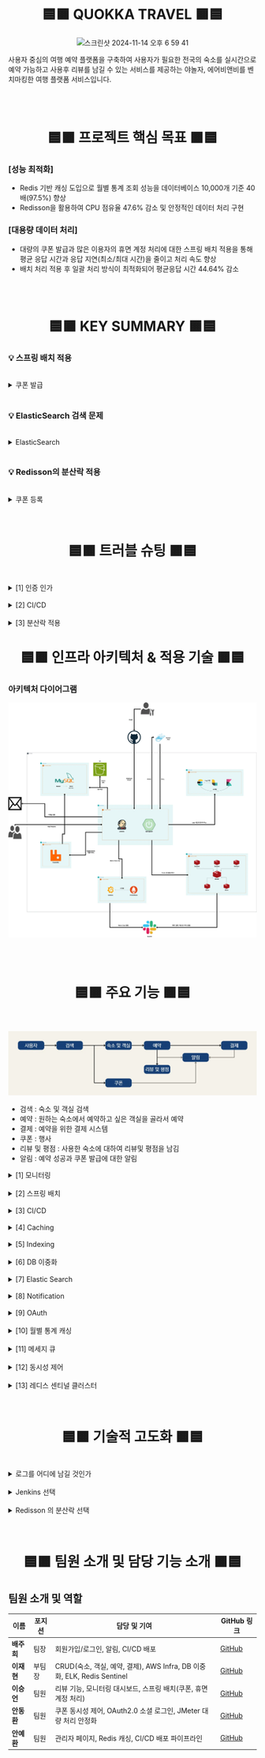 <div align="center">

# 🟦🟧 QUOKKA TRAVEL 🟧🟦

![스크린샷 2024-11-14 오후 6 59 41](https://github.com/user-attachments/assets/f3e4bc05-86a7-4916-b805-b1bac7a6fcf3)

</div>

사용자 중심의 여행 예약 플랫폼을 구축하여 사용자가 필요한 전국의 숙소를 실시간으로 예약 가능하고 사용후 리뷰를 남길 수 있는 서비스를 제공하는 야놀자, 에어비앤비를 벤치마킹한 여행 플랫폼 서비스입니다.


<br>
<br>

<div align="center">

# 🟦🟧 프로젝트 핵심 목표 🟧🟦

</div>

### [성능 최적화]
- Redis 기반 캐싱 도입으로 월별 통계 조회 성능을 데이터베이스 10,000개 기준 40배(97.5%) 향상
- Redisson을 활용하여 CPU 점유율 47.6% 감소 및 안정적인 데이터 처리 구현

### [대용량 데이터 처리]
- 대량의 쿠폰 발급과 많은 이용자의 휴면 계정 처리에 대한 스프링 배치 적용을 통해 평균 응답 시간과 응답 지연(최소/최대 시간)을 줄이고 처리 속도 향상
- 배치 처리 적용 후 일괄 처리 방식이 최적화되어 평균응답 시간 44.64% 감소

<div align="center">

<br>
<br>

# 🟦🟧 KEY SUMMARY 🟧🟦

</div>

### 💡 스프링 배치 적용
<br>
<details>
<summary> 쿠폰 발급 </summary> 
  <br>

### **1. 문제 정의**

쿠폰 발급 기능은 대량의 사용자 요청을 처리해야 하며, 특정 시간대에 트래픽이 집중되면서 성능 문제가 발생. 기존 시스템은 쿠폰 발급 시 **개별 요청 처리 방식**을 사용했으며, 이는 다음과 같은 문제를 초래

- **높은 서버 부하**: 동시 요청 증가 시 응답 시간이 급격히 늘어남
- **비효율적인 자원 사용**: 개별 처리로 인해 데이터베이스 연결과 트랜잭션 수 증가
- **사용자 경험 악화**: 응답 지연 및 요청 실패 빈도 증가

### **2. 개선 목표**

- 평균 응답 시간과 응답 지연(최소/최대 시간)을 줄이고, 처리 속도를 향상
- 시스템의 처리량(시간당 요청 처리 수)과 데이터 처리 효율성을 높임
- 안정적이고 확장 가능한 구조를 설계하여 성능을 보장

### **3. 의사결정 과정**

스프링 배치를 선택한 이유

- **대량 데이터 처리에 적합**: 스프링 배치는 대량 데이터 처리에 최적화된 프레임워크로, 안정성과 확장성을 보장
- **Chunk 기반 트랜잭션 지원**: 대량 데이터를 효율적으로 처리하며, 장애 발생 시 특정 지점에서 작업 재개 가능
- **Spring Ecosystem 통합성**: 기존 시스템(Spring 기반)과 쉽게 통합 가능하며, 추가 라이브러리 의존성이 적음
- **유지보수 용이성**: 선언적 구성이 가능하고, 스케줄링과 통합되어 향후 유지보수에 유리

### **4. 개선 방법**

기존의 **개별 처리 방식**에서 **스프링 배치(Spring Batch)**를 활용한 **일괄 처리 방식**으로 전환

구체적인 개선 방법

- 대량의 쿠폰 발급 요청을 하나의 배치 작업으로 묶어 처리
- `ItemReader`, `ItemProcessor`, `ItemWriter`를 활용해 데이터 읽기, 처리, 저장을 단계별로 최적화

### **5. 개선 전/후 비교**
- Summary Report
  ![img.png](img.png)

<br>

- TPS
  ![img_1.png](img_1.png)

<br>

- 스프링 배치 적용 전
  ![img_2.png](img_2.png)

<br>

- 스프링 배치 적용 후

Number of Threads (users) : 10000

Ramp-up period (seconds) : 60

Loop Count : 1

</details>
<br>

### 💡 ElasticSearch 검색 문제
<br>
<details>
<summary> ElasticSearch </summary> 
  <br>

### 1. 문제 정의

기존 Elasticsearch를 이용한 검색에 여러가지 문제점들이 발견

1. 정확도를 높이기 위해서 너무 많은 토큰이 생성되어서 오히려 속도가 많이 감소
2. 전문 검색에 대한 고려를 하지 않아서 전문 검색 시 일부만 일치하더라도 검색이 되는 문제가 발생

### 2. 해결 방안
기존 설정
<br>
- 기존 Index 설정값
```
{
  "settings": {
    "analysis": {
      "analyzer": {
        "my_analyzer": {
          "type": "custom",
          "tokenizer": "my_nori_tokenizer",
          "filter": ["nori_posfilter"]
        },
        "mixed_korean_english_analyzer": {
          "type": "custom",
          "tokenizer": "standard",
          "filter": ["lowercase"]
        },
        "nori_analyzer": {
          "type": "custom",
          "tokenizer": "nori_tokenizer",
          "filter": ["lowercase"]
        },
        "english_ngram_analyzer": {
          "type": "custom",
          "tokenizer": "standard",
          "filter": ["lowercase", "edge_ngram_filter"]
        }
      },
      "tokenizer": {
        "my_nori_tokenizer": {
          "type": "nori_tokenizer",
          "decompound_mode": "mixed"
        }
      },
      "filter": {
        "edge_ngram_filter": {
          "type": "edge_ngram",
          "min_gram": 2,
          "max_gram": 10
        },
        "nori_posfilter": {
          "type": "nori_part_of_speech",
          "stoptags": [
            "E", "IC", "J", "MAG", "MAJ", "MM", "NA", "NR",
            "SC", "SE", "SF", "SH", "SL", "SN", "SP",
            "SSC", "SSO", "SY", "UNA", "UNKNOWN",
            "VA", "VCN", "VCP", "VSV", "VV", "VX",
            "XPN", "XR", "XSA", "XSN", "XSV"
          ]
        }
      }
    }
  },
  "mappings": {
    "properties": {
      "id": {
        "type": "text"
      },
      "accommodationId": {
        "type": "long"
      },
      "name": {
        "type": "text",
        "analyzer": "mixed_korean_english_analyzer",
        "fields": {
          "english_field": {
            "type": "text",
            "analyzer": "english_ngram_analyzer"
          },
          "korean_field": {
            "type": "text",
            "analyzer": "my_analyzer"
          }
        }
      },
      "koreanPartOfName": {
        "type": "text",
        "analyzer": "my_analyzer"
      },
      "englishPartOfName": {
        "type": "text",
        "analyzer": "english_ngram_analyzer"
      },
      "address": {
        "type": "text",
        "analyzer": "nori_analyzer"
      },
      "rating": {
        "type": "long"
      },
      "imageurl": {
        "type": "text"
      }
    }
  }
}
```
<br>

- 기존 검색 메서드
```
public List<AccommodationDocument> searchAccommodations(String name, String address, Long rating) throws IOException {

        List<Query> mustQuery = new ArrayList<>();

        if (name != null && !name.isEmpty()) {
            MultiMatchQuery multiMatchQuery = new MultiMatchQuery.Builder()
                    .query(name)
                    .fields("name","korean_part_of_name",  "english_part_of_name")
                    .build();
            mustQuery.add(new Query.Builder()
                    .multiMatch(multiMatchQuery)
                    .build());
        }
        if (address != null && !address.isEmpty()) {
            MatchQuery matchQuery = new MatchQuery.Builder()
                    .field("address")
                    .query(address)
                    .build();
            mustQuery.add(new Query.Builder()
                    .match(matchQuery)
                    .build());
        }
        if (rating != null) {
            MatchQuery matchQuery = new MatchQuery.Builder()
                    .field("rating")
                    .query(rating)
                    .build();
            mustQuery.add(new Query.Builder()
                    .match(matchQuery)
                    .build());
        }

        BoolQuery boolQuery = new BoolQuery.Builder()
                .must(mustQuery).build();

        SearchRequest searchRequest = new SearchRequest.Builder()
                .index("accommodations")
                .query(new Query.Builder().bool(boolQuery).build()).build();

        SearchResponse<AccommodationDocument> response = elasticsearchClient.search(searchRequest, AccommodationDocument.class);

        List<AccommodationDocument> documentList = new ArrayList<>();

        for (Hit<AccommodationDocument> hit : response.hits().hits()) {
            documentList.add(hit.source());
        }

        return documentList;

    }
```
<br>

- 수정된 Index 설정값
```
{
  "settings": {
    "index": {
      "requests.cache.enable": true
    },
    "analysis": {
      "analyzer": {
        "korean_analyzer": {
          "type": "custom",
          "tokenizer": "nori_tokenizer",
          "filter": ["lowercase", "nori_posfilter"]
        },
        "english_analyzer": {
          "type": "custom",
          "tokenizer": "standard",
          "filter": ["lowercase", "edge_ngram_filter"]
        }
      },
      "filter": {
        "edge_ngram_filter": {
          "type": "edge_ngram",
          "min_gram": 2,
          "max_gram": 7
        },
        "nori_posfilter": {
          "type": "nori_part_of_speech",
          "stoptags": ["E", "IC", "J", "MAG", "MM", "UNA"]
        }
      }
    }
  },
  "mappings": {
    "properties": {
      "accommodationId": {
        "type": "long"
      },
      "name": {
        "type": "text",
        "fields": {
	        "raw": {
            "type": "keyword"
          },
          "korean": {
            "type": "text",
            "analyzer": "korean_analyzer"
          },
          "english": {
            "type": "text",
            "analyzer": "english_analyzer"
          }
        }
      },
      "address": {
        "type": "text",
        "analyzer": "standard"
      },
      "rating": {
        "type": "long"
      },
      "imageurl": {
        "type": "keyword",
        "ignore_above": 512
      }
    }
  }
}
```
기존의 것에서 중복되는 부분을 삭제하고, 서브 필드만 남기는 방향으로 설정

그리고 전문 검색을 고려하여 `name`의 타입을 `keyword`로 설정

<br>
또한 전문 검색을 문제를 해결하기 위해서 Service 부분의 메서드도 수정

- 수정된 검색 메서드
```
public List<AccommodationDocument> searchAccommodations(String name, String address, Long rating) throws IOException {

        List<Query> mustQuery = new ArrayList<>();

        if (name != null && !name.isEmpty()) {
            BoolQuery.Builder nameQueryBuilder = new BoolQuery.Builder();
            Query extractMatchQuery = new Query.Builder()
                    .term(t -> t.field("name").value(name))
                    .build();
            nameQueryBuilder.should(extractMatchQuery);

            Query multiMatchQuery = new Query.Builder()
                    .multiMatch(m -> m
                    .query(name)
                    .fields(List.of("name.korean",  "name.english"))
                    .minimumShouldMatch("75%")
                    ).build();
            nameQueryBuilder.should(multiMatchQuery);

            mustQuery.add(new Query.Builder()
                    .bool(nameQueryBuilder.build())
                    .build());
        }
        if (address != null && !address.isEmpty()) {
            MatchQuery matchQuery = new MatchQuery.Builder()
                    .field("address")
                    .query(address)
                    .build();
            mustQuery.add(new Query.Builder()
                    .match(matchQuery)
                    .build());
        }
        if (rating != null) {
            MatchQuery matchQuery = new MatchQuery.Builder()
                    .field("rating")
                    .query(rating)
                    .build();
            mustQuery.add(new Query.Builder()
                    .match(matchQuery)
                    .build());
        }

        BoolQuery boolQuery = new BoolQuery.Builder()
                .must(mustQuery).build();

        SearchRequest searchRequest = new SearchRequest.Builder()
                .index("test_index03_for_accommodations")
                .query(new Query.Builder().bool(boolQuery).build()).build();

        SearchResponse<AccommodationDocument> response = elasticsearchClient.search(searchRequest, AccommodationDocument.class);

        List<AccommodationDocument> documentList = new ArrayList<>();

        for (Hit<AccommodationDocument> hit : response.hits().hits()) {
            documentList.add(hit.source());
        }

        return documentList;

    }
```
기존에 `multimatchquery`부분에 대해서 정확한 매칭을 위해서 `extractMatchQuery`를 추가

그리고 `multiMatchQuery`에 대해서는 `minimumShouldMatch`을 통해서 검색어의 일치율을 조정

</details>

<br>

### 💡 Redisson의 분산락 적용
<br>
<details>
<summary> 쿠폰 등록 </summary> 
  <br>

### 1. 문제 정의
쿠폰을 동시에 신청(등록)하는 과정에서, 유저가 동시에 접근하는 대용량 트래픽이 발생할 때, Race Condition 이 발생하면서 데이터의 일관성과 무결성에 문제가 발생

- 초과 발급 문제: 서버가 동시성 문제를 적절하게 처리하지 못하면서 발급하려고 하던 쿠폰 수량보다 더 많은 쿠폰 수량이 사용자에게 발급될 수 있음

- 중복 등록 문제 : 특정 사용자가 여러 개의 장치를 통해서 동일한 쿠폰을 신청하게 되면, 서버가 이를 동시에 처리하게 되면서 한 명의 사용자에게 쿠폰이 중복으로 발급될 우려가 있음
- 경쟁 조건으로 인한 오류 : 여러 명이 쿠폰을 획득했음에도 불구하고 쿠폰 수가 하나만 감소하는 문제가 발생

### 2. 의사 결정 및 해결 방안
#### [분산락을 사용한 이유]
- 단일 스레드 환경의 서버 (Redis) 가 DB 와 클라이언트 사이에서 중간 매개체 역할을 해줌으로써 데이터의 무결성과 일관성을 보장하고 각 요청들에 대해 접근 순서를 보장해줌

#### [Redisson 을 사용한 이유]
- Redisson 은 별도의 Lock Interface 를 지원하기 때문에 락에 대한 타임 아웃 설정 등 안전한 락 관리를 가능하게 해주므로 코드 안정성 증가
- Pub/Sub 방식을 통해 락이 해제되었을 때만 Redis 가 알림을 보내므로 불필요한 Redis 요청을 줄일 수 있어 서버에 가해지는 부하를 크게 줄일 수 있음

#### [개선 전/후 비교]
- 분산락 적용, 미적용 비교

![img_12.png](img_12.png)

<br>

- DB와 서버의 부하 감소

CPU 사용율이 28.46(%) 만큼 감소하는 효과를 확인
(0.123% => 0.088%)

![img_13.png](img_13.png)

</details>

<br>
<br>

<div align="center">

# 🟦🟧 트러블 슈팅 🟧🟦

</div>
<br>
<details>
<summary> [1] 인증 인가 </summary>

### **1. 문제 발생**

각 api에 관해서 다양한 인가가 요구되는 상황이 발생

예를 들어 특정 숙소의 수정을 보면 사용자가 HOST권한을 갖고 있어야 하고, 채팅방의 경우에 OWNER만 다른 유저를 퇴장 시킬 수 있어야 하는 상황

### **2. 문제 원인 분석**

원인은 아니지만 일단 분석을 통해 다양한 인가들이 요구되는 중이기에 최대한 범용적으로 사용하고 수정이 쉬운 방향으로 해당 인가를 처리 시도

### **3. 문제 해결 방안**

일단 인가를 해결하기 위한 방법은 생각이 났지만 더 좋은 방법이 있는지 확인한 결과 대략적으로 4가지로 추림

1. Spring Security의 `@PerAuthorize`, `@Secured` 어노테이션

   해당 방식은 Spring Security가 제공하는 권한 인가 어노테이션을 활용하여, 메서드 실행 전에 권한을 체크하는 방법
```
// PreAuthorize
@PreAuthorize("hasRole('ROLE_GUEST')")
public AccommodationResponseDto viewAccommodation(Long accommodationId) {
    return new AccommodationResponseDto(
        accommodationRepository.findById(accommodationId)
            .orElseThrow(() -> new AccommodationNotFoundException(accommodationId))
    );
}

// Secured
@Secured("ROLE_ADMIN")
    public void adminTask() {
        System.out.println("Admin task executed");
    }
```
- 장점 : 간결하고, 범용성과 확장성이 뛰어남
- 단점 : 복잡한 로직에서는 조금 제한적이 될 수 있음
2. Spring Security Filter

```
http
    .authorizeRequests()
    .antMatchers("/admin/**").hasRole("ADMIN")
    .antMatchers("/host/**").hasRole("HOST")
    .antMatchers("/guest/**").hasRole("GUEST")
    .anyRequest().authenticated();
```
- 장점 : URL 별로 인가가 가능하며, Filter만 수정하면 되므로 나름 간결
- 단점 : 메서드 레벨로 인가는 불가능하고, 세세하게 인가를 하면 복잡해질 수 있음
3. HandlerInterceptor

   Spring의 `HandlerInterceptor`를 사용하여 HTTP 요청의 전/후에 Role을 체크하는 방법
```
@Component
public class RoleInterceptor implements HandlerInterceptor {
		...
		
		 String requestURI = request.getRequestURI();
        if (requestURI.startsWith("/admin") && !userDetails.hasRole("ROLE_ADMIN")) {
            response.sendError(HttpServletResponse.SC_FORBIDDEN, "Access Denied");
            return false;
        }
        if (requestURI.startsWith("/host") && !userDetails.hasRole("ROLE_HOST")) {
            response.sendError(HttpServletResponse.SC_FORBIDDEN, "Access Denied");
            return false;
        }
				
		...
}
```
- 장점 : 특정 URL 패턴에 대해 사용자 권한 제어를 하며 나름 범용성도 있음
- 단점: 매우 복잡하고 메서드 레벨 인가는 어려움
4. AOP

   AOP를 사용하여 메서드 실행 전에 권한을 동적으로 체크할 수 있음

   Role에 따른 권한 로직을 중앙에서 관리할 수 있고, 공통적인 권한 로직을 적용하기 좋음
```
@Aspect
@Component
public class RoleAuthorizationAspect {

    @Before("@annotation(roleCheck)")
    public void checkRoleAuthorization(JoinPoint joinPoint, RoleCheck roleCheck) {
        // SecurityContext에서 현재 사용자 정보를 가져옴
        CustomUserDetails userDetails = (CustomUserDetails) SecurityContextHolder.getContext().getAuthentication().getPrincipal();
        
        String requiredRole = roleCheck.value(); // @RoleCheck에서 지정한 권한

        // 사용자의 권한을 확인하고 예외 처리
        if (!userDetails.getAuthorities().contains(new SimpleGrantedAuthority("ROLE_" + requiredRole.toUpperCase()))) {
            throw new AccessDeniedException("User does not have the necessary role: " + requiredRole);
        }
    }
}
```
### **4. 문제 해결**

이러한 방법을 고민한 결과 채택한 방식은 spring security의 **`@PreAuthorize` ,`@Secured`** 방식

가장 범용적으로 사용될 수 있는 방식이라 생각하고, User Role뿐만 아니라 다양한 표현식을 적용할 수 있어 Entity-specific Role 체크에도 적합

또한 설정이 간단하고, 복잡한 인가 로직을 처리할 때는 SpEL을 사용하여 확장할 수 있음

위와 같은 이유로 해당 방식

⇒ spring security의 **`@PreAuthorize` ,`@Secured`** 방식

을 채택

</details>

<br>

<details>
<summary> [2] CI/CD </summary>

### **1. 문제 발생**

CI/CD 핵심 기능 개발 중, Docker 내부의 Jenkins 컨테이너에서 추가 Docker 환경이 필요해지는 상황이 발생. Jenkins 파이프라인 실행 중 **docker: not found** 오류가 발생하며 설정이 중단되는 문제가 발생

### **2. 문제 원인 분석**

Jenkins 파이프라인을 실행하면서 **docker: not found**라는 로그가 확인되었고, Jenkins 컨테이너가 Docker 명령을 사용할 수 없는 상태임을 알게 됨. 이는 **Docker in Docker (DinD)** 구조가 필요함을 나타냈음. Docker 컨테이너 내부에서 Docker를 사용하는 방법에는 크게 두 가지가 있음

1. **Docker 데몬을 마운트하여 사용하는 방식** (Docker Outside of Docker, DooD)
2. **컨테이너 내부에 Docker를 설치**하여 독립적으로 사용하는 방식 (DinD)

### **3. 의사결정 과정**

두 가지 방식 중 최종적으로 **DinD (Docker in Docker)** 방식을 선택. 이 방법은 컨테이너 내부에 Docker를 실제로 설치하여 독립적인 Docker 환경을 사용할 수 있도록 하는 것.

선택한 이유
- **독립성**: 컨테이너 내부에서 독립적인 Docker 환경을 제공하여 호스트와의 의존성을 줄일 수 있음
- **유연성**: 독립적인 Docker 환경을 통해 CI/CD 파이프라인 설정의 확장성을 높일 수 있음

### **4. 개선 방법**

DinD 방식을 적용하여 Jenkins 컨테이너 내에 Docker를 설치하는 설정을 진행. 이를 통해 Jenkins 컨테이너 내에서 독립적으로 Docker를 사용할 수 있게 되었고, 별도의 호스트 Docker 마운트가 필요하지 않음.
```
-v /var/run/docker.sock:/var/run/docker.sock
```
```
# DinD를 위한 Jenkins 컨테이너 실행 설정
docker run -d -p 8080:8080 -p 50000:50000 \
--name jenkins \
--privileged \
jenkins/jenkins:lts-jdk17
```
이 설정을 통해 Jenkins 컨테이너가 독립적인 Docker 환경을 가지게 되었고, 호스트 Docker에 의존하지 않고 Docker 명령어를 실행할 수 있게 되었음

### **5. 문제 해결 및 효과**

1. **Before & After 캡처**:
    - **Before**: 오류 로그 - **docker: not found**
    - **After**: 정상 작동 캡처 - Docker 명령어가 정상적으로 실행됨을 확인
2. **개선된 효과**:
    - Docker 명령어 사용이 정상화되어 CI/CD 파이프라인이 중단 없이 원활하게 실행될 수 있게 되었음
    - **독립적 환경 유지**: 호스트와 독립적인 Docker 환경을 유지하여 파이프라인 설정과 운영이 유연해짐
3. **추가적 이점**:
    - **유연성 증대**: Jenkins 컨테이너에서 호스트에 의존하지 않는 독립적인 Docker 환경을 사용함으로써 배포 및 운영 환경의 유연성을 확보했음
    - **효율성 유지**: 독립적 Docker 환경을 통해 안정성을 확보하면서도, 컨테이너 내부에서 필요한 기능을 충분히 활용할 수 있음
</details>

<br>

<details>
<summary> [3] 분산락 적용 </summary>

기능 : 쿠폰 등록
![img_10.png](img_10.png)
### **1. 문제 발생 및 원인 분석**

쿠폰을 등록하는 과정에서 Race Condition 으로 인한 오류가 발생

여러 사용자가 동시에 쿠폰을 신청했을 때, 각각의 요청은 데이터베이스에 접근하여 현재 쿠폰 수를 가져온 뒤 각각의 쿠폰에 대해 남은 쿠폰 수를 하나씩 줄이는 트랜잭션을 거치게 됨. 이 때, Race Condition 이 발생하게 되면, 결과적으로 여러명이 쿠폰을 등록했음에도 불구하고

1. 쿠폰 수가 하나씩만 감소한다거나
2. 순차적으로는 A가 먼저 쿠폰을 등록을 했지만 A는 쿠폰을 등록하지 못하고, 나중에 등록한 B 는 쿠폰 등록에 성공하는 문제

등이 발생할 수 있음

### **2. 기술 결정 및 문제 해결**

이를 해결하기 위해 분산락을 사용하였고, Redisson 을 통해 중간 브로커 역할을 하는 단일 스레드 환경의 서버를 만들어 줌으로써 동시성 문제를 해결

아래는 동시성 제어를 고려해 분산락을 사용한 메서드의 테스트 결과
![img_11.png](img_11.png)


</details>

<div align="center">

# 🟦🟧 인프라 아키텍처 & 적용 기술 🟧🟦

</div>

### 아키텍처 다이어그램

![img_14.png](img_14.png)

<br>
<br>

<div align="center">

# 🟦🟧 주요 기능 🟧🟦

</div>

<br>

![img_9.png](img_9.png)
- 검색 : 숙소 및 객실 검색
- 예약 : 원하는 숙소에서 예약하고 싶은 객실을 골라서 예약
- 결제 : 예약을 위한 결제 시스템
- 쿠폰 : 행사
- 리뷰 및 평점 : 사용한 숙소에 대하여 리뷰및 평점을 남김
- 알림 : 예약 성공과 쿠폰 발급에 대한 알림

<details>
  <summary> [1] 모니터링 </summary>

- Prometheus를 사용하여 애플리케이션의 메트릭 데이터를 수집 → Grafana에서 시각화하여 시스템 상태와 성능을 모니터링
- 만약 CPU 사용량이 80%를 초과하는 상황이 발생하면 Slack을 통해 알림을 전송
- Jmeter 과부하 테스트를 통해 성능 최적화
</details>

<br>

<details>
  <summary> [2] 스프링 배치 </summary>

**1.쿠폰 발급 기능**

- **설명**: 특정 조건을 만족하는 사용자에게 쿠폰을 자동으로 발급하는 배치 작업을 구성
- **프로세스**:
    - **Step 1**: 쿠폰 발급 대상 사용자 조회
    - **Step 2**: 조회된 사용자에게 쿠폰 생성 및 발급
    - **Step 3**: 발급된 쿠폰 정보를 저장하고, 알림을 통해 사용자에게 전달
- **주요 이점**: 이벤트성 쿠폰 발행을 자동화하여 관리자 업무를 효율화하고, 사용자에게 혜택을 신속히 제공

**2. 휴면 계정 처리 기능**

- **설명**: 장기간 비활성화된 계정을 휴면 처리하는 배치 작업을 통해 계정 관리를 최적화
- **프로세스**:
    - **Step 1**: 일정 기간 동안 로그인하지 않은 비활성 계정 조회
    - **Step 2**: 조회된 계정을 대상으로 휴면 처리 상태로 업데이트
    - **Step 3**: 휴면 처리된 계정에 대해 알림 전송 및 보안 관리 강화
- **주요 이점**: 비활성 계정을 효율적으로 관리하고, 시스템 보안을 강화하여 계정 정보를 보호
</details>

<br>

<details>
  <summary> [3] CI/CD </summary>

[Jenkins, Docker, AWS EC2를 이용한 CI/CD 파이프라인 구축]

- CI/CD 파이프라인 설계 및 구현
    - Jenkins 파이프라인을 설계하여 깃허브에 코드가 푸시될 때 자동으로 빌드가 트리거되도록 설정
- Docker 이미지 빌드 및 EC2 푸시
    - Docker를 활용하여 애플리케이션을 컨테이너화하고, Jenkins 파이프라인에서 Docker 이미지를 빌드 후 AWS EC2에 자동 푸시하도록 구성
- AWS EC2 자동 배포화
    - AWS EC2에 Docker 컨테이너 이미지를 배포하도록 설정하며, 코드 변경 사항이 EC2 환경에 즉시 반영 될 수 있도록 구현.
</details>

<br>

<details>
  <summary> [4] Caching </summary>

**Redis를 활용한 Caching 처리**

1. Accommodation 조회
2. Room 조회
3. MonthOfStatistics 조회

Cache의 적용은 캐시 읽기 전략의 Cache-Aside 패턴을 바탕으로 진행

데이터를 찾을 때 캐시에 저장된 데이터가 있는지 우선적으로 확인하는 전략으로, 캐시에 데이터가 없으면 DB에서 조회를 진행함

반복적인 읽기가 많은 부분에 적합하기에 위 조건들에 적용

**캐시 데이터 일관성 유지**

캐시 데이터의 일관성을 유지하기 위해서 AOP를 활용해 해당 캐시 데이터의 원본이 되는 데이터에 수정 및 삭제가 이루어지게 되면 잔여 캐시를 삭제하도록 설정
</details>

<br>

<details>
  <summary> [5] Indexing </summary>

조회 성능 최적화를 위한 Indexing 적용

일반적으로 많이 사용되는 User_Email, Accomodation_Id, Coupon_Code 등의 Column에 대해서 인덱스를 매겨 각 메서드들의 처리 속도를 향상시킴

</details>

<br>

<details>
  <summary> [6] DB 이중화 </summary>

데이터베이스의 성능과 안정성을 높이기 위하여 DB 이중화 전략을 채택

선택한 방법으로는 Master-Slave Replication 방법을 사용

1. 성능
    1. 읽기 부하 분산 - Slave 측이 READ 작업을 처리하도록 분산 → Master 측의 부하 감소
2. 안정성
    1. 실시간 복제 - Master의 데이터를 Slave에 자동으로 동기화 → 데이터 유실 가능성 감소
    2. 백업 용이성 - Slave 서버를 이용한 백업 진행 → Master 성능에 영향 없이 안정적인 백업 가능
    3. 장애 대응 - Master에 문제가 발생해도 Slave를 빠르게 승격시켜 다운타임 최소화 가능
3. 확장성
    1. 현재는 반영하지 않았지만, 추후 Slave를 쉽게 추가하여 수평 확장이 가능

추후 고려사항

1. 복제 지연 문제: 만약 Master, Slave 간 데이터 동기화에 지연이 발생할 경우
2. Failover 자동화: 자동 장애조치를 위해서 별도의 관리 툴을 사용하는 것이 좋아보임

</details>

<br>

<details>
  <summary> [7] Elastic Search </summary>

Elasticsearch를 활용하여 숙소 및 쿠폰 검색 기능 구현

1. 숙소 검색

   숙소의 경우, 이름, 주소, 평점으로 검색이 가능하도록 구현

2. 쿠폰 검색(ADMIN 전용)

   쿠폰의 경우, 이름과 쿠폰 타입(숙소에 적용되는 쿠폰인지, 이벤트에 적용되는 쿠폰인지), 그리고 쿠폰의 상태를 가지고 검색이 가능하도록 구현
```
{
  "settings": {
    "index": {
      "requests.cache.enable": true
    },
    "analysis": {
      "analyzer": {
        "korean_analyzer": {
          "type": "custom",
          "tokenizer": "nori_tokenizer",
          "filter": ["lowercase", "nori_posfilter"]
        },
        "english_analyzer": {
          "type": "custom",
          "tokenizer": "standard",
          "filter": ["lowercase", "edge_ngram_filter"]
        }
      },
      "filter": {
        "edge_ngram_filter": {
          "type": "edge_ngram",
          "min_gram": 2,
          "max_gram": 7
        },
        "nori_posfilter": {
          "type": "nori_part_of_speech",
          "stoptags": ["E", "IC", "J", "MAG", "MM", "UNA"]
        }
      }
    }
  },
  "mappings": {
    "properties": {
      "accommodationId": {
        "type": "long"
      },
      "name": {
        "type": "text",
        "fields": {
          "korean": {
            "type": "text",
            "analyzer": "korean_analyzer"
          },
          "english": {
            "type": "text",
            "analyzer": "english_analyzer"
          }
        }
      },
      "address": {
        "type": "keyword"
      },
      "rating": {
        "type": "long"
      },
      "imageurl": {
        "type": "keyword",
        "ignore_above": 256
      }
    }
  }
}
```

</details>

<br>

<details>
  <summary> [8] Notification </summary>

1. Redis Pub/Sub을 통한 Slack 알림 기능 구현
    - Redis Pub/Sub 알림 시스템
        - Redis의 Pub/Sub 기능을 활용하여 어드민이 쿠폰 발급 시 자동으로 전체 알림 메세지를 슬랙으로 전송하도록 설계
        - 이벤트가 발생하면 Redis에서 메세지를 발행하고, 슬랙 알림 모듈이 이를 구독하여 메세지를 받아 처리
    - Slack API 연동
        - 구독한 메세지를 Slack API와 연동하여 슬랙 채널에 알림이 전송되도록 구현, 이를 통해 실시간으로 시스템 이벤트(쿠폰)에 대한 슬랙 전체 알림을 받을 수 있도록 구성
2. Spring Boot 이메일 서비스로 예약 및 쿠폰 알림 구현
    - 이메일 알림 서비스 설계
        - 예약 생성, 수정, 취소 및 쿠폰 등록, 취소 시 자동으로 이메일 알림이 발송되도록 구현
        - 이메일 발송에는 @Async 애너테이션을 적용하여 비동기적으로 처리하도록 설정, 이를 통해 이메일 발송이 메인 서비스 흐름을 발행하지 않고 성능과 응답 속도를 최적화


</details>

<br>

<details>
  <summary> [9] OAuth </summary>

- User 에서 OAuth2.0 을 이용한 카카오 소셜 로그인 기능 추가
- 다른 API 에서 Bear Token 인증 방식이 아닌 OAuth2.0 Token 으로 인증 가능
- OAuth 를 사용한 이유

  사용자가 애플리케이션을 이용할 때, 해당 애플리케이션에 ID,PW 등의 정보를 제공하지 않고, 신뢰할 수 있는 외부 애플리케이션(Kakao)의 OPEN API에 ID, PW 를 입력하여 해당 애플리케이션이 인증 과정을 처리해줄 수 있기 때문에 사용자의 편의를 위해서 추가적으로 OAuth2.0 의 기능을 제공
</details>

<br>

<details>
  <summary> [10] 월별 통계 캐싱 </summary>

- Redis를 사용하여 월별 정산 통계를 캐싱하고, `@InvalidateMonthlyStatisticsCache` 애너테이션을 통해 데이터 수정 시 캐시를 무효화하여 최신성 유지
- 캐시의 TTL 설정을 통해 캐시 만료 시간을 관리하여 자원 효율성 향상
- JMeter를 통해 과부하 상황에서의 캐싱 및 조회 성능을 테스트하고 최적화

</details>

<br>

<details>
  <summary> [11] 메세지 큐 </summary>

- 쿠폰 발급 프로세스에서의 Rabbit MQ 기술 도입
- RabbitMQ 를 사용한 이유
    1. 가장 큰 장점은 사용이 간편
    2. 다양한 메시지 교환 방식으로 유연한 구조설계가 가능
    3. 수신을 보장하는 경우 사용
- 그 외 고려한 사항 : AWS가 제공하는 Kafka 서비스
    1. Kafka 서비스의 특징
        1. 파티션 정책을 통해 분산처리가 가능합니다. 대용량 데이터 처리 지표가 우수
        2. 메시지 영속성을 가짐
        3. 수신을 보장하는 경우 사용
- RabbitMQ 와 Kafka 의 비교
    - 둘 다 유사하지만, 내부적인 동작이 다름. 대용량 데이터 처리 지표는 Kafka 가 높지만, Kafka 는 확장 이후 축소가 불가능하다는 점을 고려해서 최종적으로 RabbitMQ를 도입하게 되었음.
- 4가지 Binding 전략 중 Direct Exchange 선택
    - 장점
        1. 정확한 라우팅
            - 메시지가 특정 라우팅 키를 기반으로 큐로 저달되기 때문에 원하는 큐에만 메시지를 전달할 수 있음
            - 라우팅 키를 명확히 지정하면 불필요한 메시지 전달을 줄일 수 있어 효율적
        2. 단순한 구현
            - Direct Exchange 는 기본적인 메시지 라우팅 모델로, 복잡한 설정 없이 간단하게 설정하고 사용할 수 있음
            - 라우팅 키와 큐만 매핑하면 되기 때문에 이해하기 쉬움
        3. 높은 성능
            - 불필요한 메시지 복사가 없으므로 효율 및 성능이 좋음
            - 정확한 큐에만 메시지를 보내기 때문에 메시지 전달의 부하를 줄일 수 있음
        4. 특정 메시지 처리
            - 특정 작업이나 이벤트에 대해 메시지를 구체적으로 처리해야 하는 경우에 Direct Exchange 가 적합
    - 정리

      Direct Exchange 는 간단하면서도 명확한 메시지 전달이 필요한 시스템에 적합한 전력. 하지만 더 복잡한 라우팅이 필요한 경우에는 Topic Exchange나 다른 전략이 더 나은 선택일 수 있음.

</details>

<br>

<details>
  <summary> [12] 동시성 제어 </summary>

1. 사용 배경

쿠폰 코드 등록에 대한 동시성 처리 문제를 Redisson 라이브러리의 분산락을 사용하여 개선하였음. 쿠폰 코드 등록 로직에 대해 간단히 설명하자면, ADMIN 권한의 사용자가 같은 코드의 쿠폰을 일정 수량 (Coupon Volume)만큼 발행하면, 유저들이 쿠폰 코드를 자신의 쿠폰으로 등록해서 유효 기간 안에 사용할 수 있도록 하는 로직을 구현했음. 하지만, 유저는 많은 반면에 쿠폰 수량은 한정적으로 발행하기 때문에 선착순으로 등록해야 하는 조건이 생기게되는데, 이 때, 동시에 여러 유저가 접근하는 경우에 동시성 문제를 유발하는 Race Condition 이 발생하게 됨

2. 레이스 컨디션 (Race Condition)이란?
   ![img_8.png](img_8.png)
   레이스 컨디션은 여러 프로세스 또는 여러 스레드가 동시에 DB에 접근해서 변경할 수 있는 데이터에 접근할 때, 발생할 수 있는 문제를 말함. 이 때, 프로세스는 하나의 프로그램, 그리고 스레드는 하나의 프로세스 안에서의 작업 단위를 말함

예를 들어 스레드A, 스레드B, 스레드C (3개)의 스레드가 동시에 한 데이터베이스에 접근하여 정보를 변경하려고 할 때, 어느 스레드의 요청이 최종적으로 반영될지 알 수가 없음. 이 때 하나의 스레드가 DB에 접근하여 작업을 수행할 때, 그 작업 단위를 하나의 트랜잭션으로 관리합니다. 이 때, 다른 스레드가 DB에 접근하게 되면, 원하는 작업의 결과를 얻을 수 없기 때문에 락을 걸어주어야 함

1. 해결 : Redis의 Redisson 라이브러리 사용
- Redisson 은 별도의 Lock interface 를 지원. 락에 대해 타임 아웃과 같은 설정을 지원
- Pub/Sub 방식을 이용하기에 락이 해제되면 락을 subscribe 하는 클라이언트는 락이 해제되었다는 신호를 받고 락 획득을 시도하게 됨
</details>

<br>

<details>
  <summary> [13] 레디스 센티널 클러스터 </summary>

현재 캐시 및 알림을 위해 사용되는 Redis의 안정성을 높이기 위해 사용

현실적인 이유(서버 비용)를 고려하여 단일 서버에 Master 1대, Slave 2대, Sentinel 3대를 구축

어플리케이션에서 기존에는 Master 하나에 직접 연결하던 것을 변경하여, Sentinel 3대에 연결하도록 진행

Sentinel들이 Master의 상태를 추적하다가 문제가 발생하면 Slave로 변경하도록 구현

![img_16.png](img_16.png)
![img_15.png](img_15.png)


</details>

<br>
<br>

<div align="center">

# 🟦🟧 기술적 고도화 🟧🟦

</div>

<br>

<details>
  <summary> 로그를 어디에 남길 것인가 </summary>

### **배경**

비동기 로그 처리 방안을 고민하던 중, 로그를 어디에 남기고 관리할지에 대한 필요성이 제기되었음. 특히 사용자 행위 로그를 효율적으로 수집하고 관리하는 방법을 구상하는 과정에서 이를 최적화할 방안이 필요했음.

### **요구사항**

- **사용자 행위 로그 수집**: Filter를 이용해 HTTP 요청의 기본 정보(예: URL, 응답 시간, HTTP 메서드 등)를 수집하고, 주요 기능 단위에서 발생하는 상세 로그를 추가로 수집.
- **비즈니스 로직에 따른 로그 수집**: 쿠폰, 예약, 결제와 같은 주요 기능에서는 특정 메서드나 이벤트를 중심으로 세부적인 사용자 행동 로그를 남기고자 했음.

### **선택지 비교**

1. **어플리케이션 서버 내부에서의 로그 수집 및 저장**:
    - **Filter**와 **AOP**를 사용해 HTTP 요청과 주요 비즈니스 이벤트에 대한 로그를 수집
    - 주요 오류, 경고 로그는 어플리케이션 서버에 남겨 빠르게 참조할 수 있도록 함
    - 장점: 응답 속도 개선과 로컬에서의 장애 대비가 용이
2. **ELK 스택(Logstash) 기반의 로그 수집 및 전송**:
    - Logstash를 통해 모든 로그를 중앙 서버로 전송한 후, 필요한 데이터를 전처리하여 Elasticsearch에 저장
    - Kibana에서 주제별로 로그를 조회하거나 대시보드 구성 가능
    - 장점: 중앙 관리로 로그를 주제별로 통합하여 관리할 수 있으며, 분석이 용이

### **의사결정 및 사유**

결국 어플리케이션 서버와 Logstash 모두에 로그를 남기는 방안을 선택. 어플리케이션 서버에는 주요 로그(ERROR, WARN, 주요 비즈니스 이벤트)만 저장하고, 전체 로그는 Logstash로 전송하는 방식.

- **로컬 로그 관리**: 어플리케이션 서버에는 장애 추적이 필요한 중요한 로그만 저장하여 빠른 대응이 가능하도록 함.
- **중앙 로그 서버**: 모든 로그를 Logstash에 전송해 Elasticsearch에 저장하고 Kibana를 통해 모니터링이 용이하도록 구성. 이를 통해 주제별로 대시보드를 손쉽게 설정할 수 있음.

### 다른 방식으로 운영한다면?

만약 다른 방식으로 로그 관리를 운영한다면, 모든 로그를 어플리케이션 서버에 저장하고 Logstash로 필요한 부분만 선별하여 전송하는 방식도 고려해볼 수 있음. 이 방식은 로컬에 모든 로그가 남아 장애 발생 시 전체 로그에 접근이 용이하며, 중요한 로그만 Logstash로 전송해 리소스를 절약할 수 있음.

</details>

<br>

<details>
  <summary> Jenkins 선택 </summary>

### **배경**

CI/CD 배포 기능을 담당하게 되면서, 배포를 자동화할 수 있는 툴로 Jenkins와 GitHub Actions, 그리고 기타 다른 도구들 중 어떤 것을 선택할지 고민하게 되었음.

### **요구사항**

CI/CD 파이프라인을 구현하여 코드 변경 시 자동으로 빌드, 테스트, 배포까지 수행하는 기능을 필요로 했음.

### **선택지 비교**

CI/CD 도구로는 Jenkins와 GitHub Actions를 주요 선택지로 고려. 두 도구 모두 소규모 프로젝트에 적합하며 CI/CD 요구사항을 충분히 충족시킬 수 있지만, 각 도구가 제공하는 장단점을 분석.

1. **Jenkins**:
    - 플러그인 생태계가 매우 잘 발달되어 있어 다양한 요구사항에 맞춰 커스터마이징과 확장이 용이.
    - 처음 설정할 때는 다소 복잡할 수 있지만, 구체적인 설정과 파이프라인 구성이 필요한 프로젝트에서 효율적.
    - 실제 현업에서도 Jenkins를 많이 사용하고 있는 것으로 알고 있어, 추후 실무에 대비하는 차원에서 배우기 좋은 툴.
2. **GitHub Actions**:
    - GitHub와의 완벽한 통합 덕분에 GitHub 리포지토리에서 코드 푸시 시 간편하게 워크플로우를 설정하고 실행할 수 있음.
    - 설정이 상대적으로 간편하고 기본적으로 GitHub 리포지토리에 무료로 포함되어 있어 개인 및 오픈소스 프로젝트에서 사용하기에 적합

### **의사결정 및 사유**
Jenkins와 GitHub Actions 모두 소규모 프로젝트에서 충분히 적합하지만, 여러 측면을 고려하여 최종적으로 Jenkins를 선택

- **확장성**: Jenkins는 플러그인 종류가 많아 유연한 확장이 가능합니다. 필요에 따라 다른 시스템과의 통합을 쉽게 구성할 수 있다는 장점이 있음
- **학습 기회**: CI/CD 환경에서 Jenkins 사용 경험이 현업에서도 유리하다고 판단하였고, 실제 실무에서도 Jenkins가 우세하다는 점에서 장기적인 학습과 적응에 유리하다고 생각했음
- **설정의 복잡성**: 초기 설정이 다소 복잡할 수 있지만, 이를 경험하면서 CI/CD의 복잡한 파이프라인 구성과 자동화 설정에 대한 이해도를 높일 수 있겠다는 판단이 있었음

### 다른 방식으로 개발한다면?

만약 향후에 다른 방식으로 CI/CD를 개발한다면, GitHub Actions를 고려해 볼 수도 있을 것. 특히 소규모 프로젝트에서 단순한 파이프라인만 필요한 경우나 GitHub와의 원활한 통합이 주요 요구사항이라면 GitHub Actions가 더 간편하고 빠르게 배포 환경을 구성할 수 있음.
</details>

<br>

<details>
  <summary> Redisson 의 분산락 선택 </summary>

### 배경
분산 환경에서 동시성 제어와 데이터 일관성을 보장하기 위한 락(lock) 방식과 적합한 락 매커니즘 선정을 해야 했음.

### 요구사항
안정적인 락 관리: 타임아웃 설정과 안전한 해제 기능을 포함한 락 관리 필요.
Redis 서버 부하 최소화: Redis 서버의 부하를 줄이면서도 성능은 유지.
확장성: 다중 스레드 및 다중 프로세스 환경에서의 안정적 동작과 확장성을 고려.

### 선택지 비교
1. Lettuce를 사용한 분산락
   Redis의 기본 명령어만 사용하므로 라이브러리 의존도가 낮음.
   타임아웃 설정 및 락 해제 관리와 같은 기능을 개발자가 추가적으로 구현해야 함.
   스핀락 방식으로 Redis에 잦은 요청이 발생, 다수 클라이언트가 몰릴 경우 성능 저하와 지연 가능성이 있음.
2. Redisson을 사용한 분산락
   락 관리에 필요한 타임아웃 설정, 재시도 로직 등 기본 기능을 제공.
   Pub/Sub 방식으로 락이 해제될 때만 이벤트가 전달되므로 스핀락 방식 대비 Redis 요청 횟수가 현저히 적음.
   상대적으로 높은 초기 설정 및 추가 라이브러리 의존성.
   의사결정 및 사유
   Redisson 선택.
   코드 안정성
   Redis 서버 부하 감소
   확장성

### 다른 방식으로 운영한다면?
Zookeeper 에 대한 방식도 고려해보면 좋을 것 같음

</details>

<br>
<br>

<div align="center">

# 🟦🟧 팀원 소개 및 담당 기능 소개 🟧🟦

</div>

## 팀원 소개 및 역할
| 이름        | 포지션 | 담당 및 기여 | GitHub 링크 |
|-----------|--------|-------------|-------------|
| **배주희**   | 팀장   | 회원가입/로그인, 알림, CI/CD 배포 | [GitHub](https://github.com/vege4944) |
| **이재현**   | 부팀장 | CRUD(숙소, 객실, 예약, 결제), AWS Infra, DB 이중화, ELK, Redis Sentinel | [GitHub](https://github.com/Jay3029) |
| **이승언**   | 팀원   | 리뷰 기능, 모니터링 대시보드, 스프링 배치(쿠폰, 휴면 계정 처리) | [GitHub](https://github.com/banasu0723?tab=overview&from=2024-11-01&to=2024-11-14) |
| **안동환**   | 팀원   | 쿠폰 동시성 제어, OAuth2.0 소셜 로그인, JMeter 대량 처리 안정화 | [GitHub](https://github.com/Ahn-donghwan) |
| **안예환**   | 팀원   | 관리자 페이지, Redis 캐싱, CI/CD 배포 파이프라인 | [GitHub](https://github.com/davidan94) |

<br>
